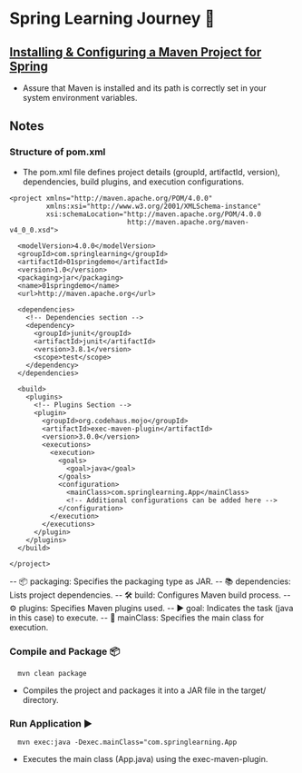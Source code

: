 # Spring Learning Journey 🌱

## [Installing & Configuring a Maven Project for Spring](https://medium.com/@xjfreddie/creating-a-maven-project-in-vscode-1f7de148ee55) 

- Assure that Maven is installed and its path is correctly set in your system environment variables.


## Notes

### Structure of pom.xml 
- The pom.xml file defines project details (groupId, artifactId, version), dependencies, build plugins, and execution configurations.
```
<project xmlns="http://maven.apache.org/POM/4.0.0"
         xmlns:xsi="http://www.w3.org/2001/XMLSchema-instance"
         xsi:schemaLocation="http://maven.apache.org/POM/4.0.0 
                             http://maven.apache.org/maven-v4_0_0.xsd">
  
  <modelVersion>4.0.0</modelVersion>
  <groupId>com.springlearning</groupId>
  <artifactId>01springdemo</artifactId>
  <version>1.0</version>
  <packaging>jar</packaging>
  <name>01springdemo</name>
  <url>http://maven.apache.org</url>

  <dependencies>
    <!-- Dependencies section -->
    <dependency>
      <groupId>junit</groupId>
      <artifactId>junit</artifactId>
      <version>3.8.1</version>
      <scope>test</scope>
    </dependency>
  </dependencies>
  
  <build>
    <plugins>
      <!-- Plugins Section -->
      <plugin>
        <groupId>org.codehaus.mojo</groupId>
        <artifactId>exec-maven-plugin</artifactId>
        <version>3.0.0</version>
        <executions>
          <execution>
            <goals>
              <goal>java</goal>
            </goals>
            <configuration>
              <mainClass>com.springlearning.App</mainClass>
              <!-- Additional configurations can be added here -->
            </configuration>
          </execution>
        </executions>
      </plugin>
    </plugins>
  </build>

</project>
```

-- 📦 packaging: Specifies the packaging type as JAR.
-- 📚 dependencies: Lists project dependencies.
-- 🛠️ build: Configures Maven build process.
-- ⚙️ plugins: Specifies Maven plugins used.
-- ▶️ goal: Indicates the task (java in this case) to execute.
-- 🚀 mainClass: Specifies the main class for execution.


### Compile and Package 📦
```
  mvn clean package
```
- Compiles the project and packages it into a JAR file in the target/ directory.


### Run Application ▶️
```
  mvn exec:java -Dexec.mainClass="com.springlearning.App
```
- Executes the main class (App.java) using the exec-maven-plugin.
